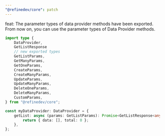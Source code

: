 ```yaml
---
"@refinedev/core": patch
---
```


feat: The parameter types of data provider methods have been exported.
From now on, you can use the parameter types of Data Provider methods.

```ts
import type {
    DataProvider,
    GetListResponse
    // new exported types
    GetListParams,
    GetManyParams,
    GetOneParams,
    CreateParams,
    CreateManyParams,
    UpdateParams,
    UpdateManyParams,
    DeleteOneParams,
    DeleteManyParams,
    CustomParams,
} from "@refinedev/core";

const myDataProvider: DataProvider = {
    getList: async (params: GetListParams): Promise<GetListResponse<any>> => {
        return { data: [], total: 0 };
    },
};
```
